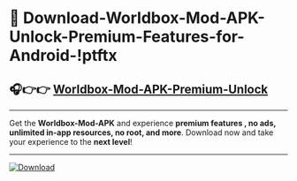 # 📲 Download-Worldbox-Mod-APK-Unlock-Premium-Features-for-Android-!ptftx

## 🎧👉👉 [Worldbox-Mod-APK-Premium-Unlock](https://hapymods.com?title=Worldbox+Mod+APK&ref=ptftx)

---

Get the **Worldbox-Mod-APK** and experience **premium features , no ads, unlimited in-app resources, no root, and more**. Download now and take your experience to the **next level**!

---

[![Download](https://i.imgur.com/s9jy2pZ.png)](https://hapymods.com?title=Worldbox+Mod+APK&ref=ptftx)